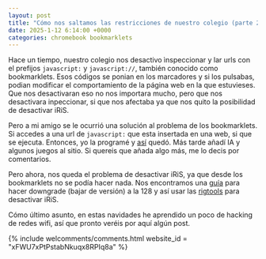 ```yaml
---
layout: post
title: "Cómo nos saltamos las restricciones de nuestro colegio (parte 2)"
date: 2025-1-12 6:14:00 +0000 
categories: chromebook bookmarklets
---
```


Hace un tiempo, nuestro colegio nos desactivo ìnspeccionar y lar urls con el prefijos `javascript:` y `javascript://`, también conocido como bookmarklets. Esos códigos se ponian en los marcadores y si los pulsabas, podian modificar el comportamiento de la página web en la que estuvieses. Que nos desactivaran eso no nos importara mucho, pero que nos desactivara inpeccionar, si que nos afectaba ya que nos quito la posibilidad de desactivar iRiS. 

Pero a mi amigo se le ocurrió una solución al problema de los bookmarklets. Si accedes a una url de `javascript:` que esta insertada en una web, si que se ejecuta. Entonces, yo la programé y [así](https://dario-git-hub.github.io/bookmarlets/) quedó. Más tarde añadí IA y algunos juegos al sitio. Si quereis que añada algo más, me lo decis por comentarios. 

Pero ahora, nos queda el problema de desactivar iRiS, ya que desde los bookmarklets no se podía hacer nada. Nos encontramos una [guía](https://docs.google.com/presentation/d/1NCXDfjsBVDSR3JrpRXy4C-jz48mkIFaBVntpcbnJX_0/edit) para hacer downgrade (bajar de versión) a la 128 y así usar las [rigtools](https://github.com/S-PScripts/chromebook-utilities/blob/main/Exploits/RigTools%20(v128)) para desactivar iRiS. 

Cómo último asunto, en estas navidades he aprendido un poco de hacking de redes wifi, así que pronto veréis por aquí algún post.

{% include welcomments/comments.html website_id = "xFWU7xPtPstabNkuqx8RPIq8a" %}